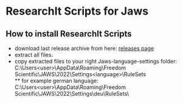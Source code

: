 # ResearchIt Scripts for Jaws
## How to install ResearchIt Scripts
* download last release archive from here: [releases page](https://github.com/vbprofi/Jaws-ResearchIt/releases)
* extract all files.
* copy extracted files to your right Jaws-language-settings folder:
C:\Users\<user>\AppData\Roaming\Freedom Scientific\JAWS\2022\Settings\<language>\RuleSets\
** for example german language:
C:\Users\<user>\AppData\Roaming\Freedom Scientific\JAWS\2022\Settings\deu\RuleSets\